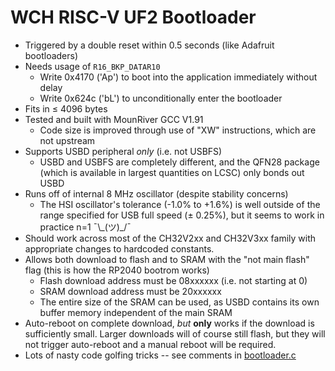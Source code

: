 # WCH RISC-V UF2 Bootloader

- Triggered by a double reset within 0.5 seconds (like Adafruit bootloaders)
- Needs usage of `R16_BKP_DATAR10`
    - Write 0x4170 ('Ap') to boot into the application immediately without delay
    - Write 0x624c ('bL') to unconditionally enter the bootloader
- Fits in $\leq$ 4096 bytes
- Tested and built with MounRiver GCC V1.91
    - Code size is improved through use of "XW" instructions, which are not upstream
- Supports USBD peripheral *only* (i.e. not USBFS)
    - USBD and USBFS are completely different, and the QFN28 package (which is available in largest quantities on LCSC) only bonds out USBD
- Runs off of internal 8 MHz oscillator (despite stability concerns)
    - The HSI oscillator's tolerance (-1.0% to +1.6%) is well outside of the range specified for USB full speed ($\pm$ 0.25%), but it seems to work in practice n=1 ¯\\\_(ツ)\_/¯
- Should work across most of the CH32V2xx and CH32V3xx family with appropriate changes to hardcoded constants.
- Allows both download to flash and to SRAM with the "not main flash" flag (this is how the RP2040 bootrom works)
    - Flash download address must be 08xxxxxx (i.e. not starting at 0)
    - SRAM download address must be 20xxxxxx
    - The entire size of the SRAM can be used, as USBD contains its own buffer memory independent of the main SRAM
- Auto-reboot on complete download, _but_ **only** works if the download is sufficiently small. Larger downloads will of course still flash, but they will not trigger auto-reboot and a manual reboot will be required.
- Lots of nasty code golfing tricks -- see comments in [bootloader.c](https://github.com/ArcaneNibble/wch-uf2/blob/main/bootloader.c)
